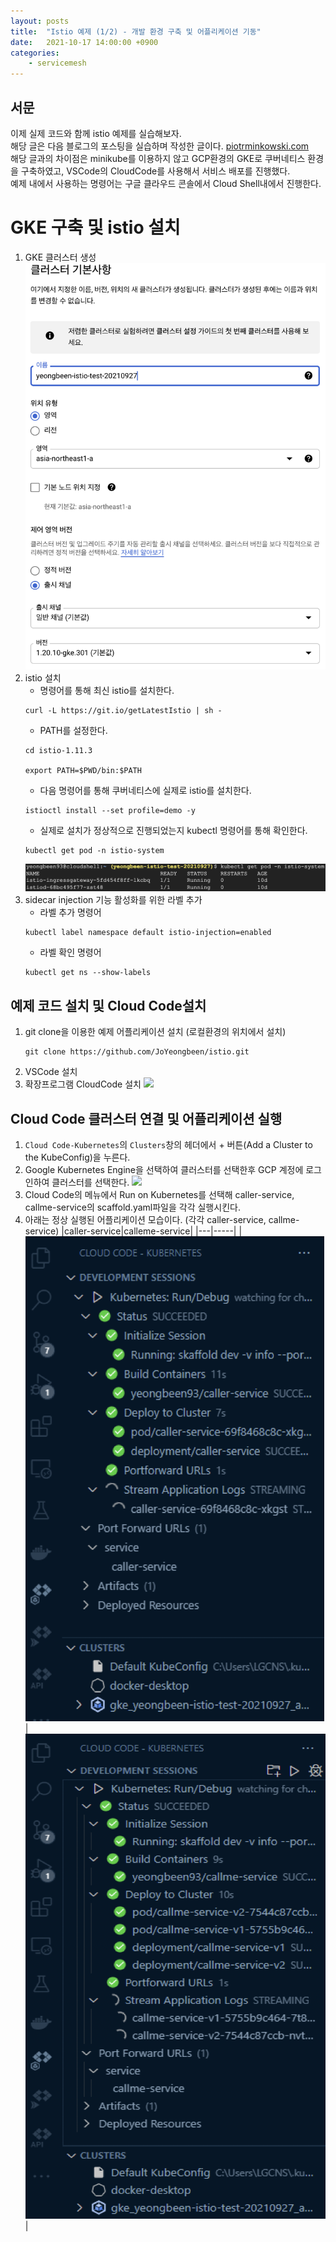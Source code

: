 ```yaml
---
layout: posts
title:  "Istio 예제 (1/2) - 개발 환경 구축 및 어플리케이션 기동"
date:   2021-10-17 14:00:00 +0900
categories: 
    - servicemesh
---
```

## 서문
이제 실제 코드와 함께 istio 예제를 실습해보자.   
해당 글은 다음 블로그의 포스팅을 실습하며 작성한 글이다. [piotrminkowski.com](https://piotrminkowski.com/2020/06/01/service-mesh-on-kubernetes-with-istio-and-spring-boot/)   
해당 글과의 차이점은 minikube를 이용하지 않고 GCP환경의 GKE로 쿠버네티스 환경을 구축하였고, VSCode의 CloudCode를 사용해서 서비스 배포를 진행했다.   
예제 내에서 사용하는 명령어는 구글 클라우드 콘솔에서 Cloud Shell내에서 진행한다.


# GKE 구축 및 istio 설치
1. GKE 클러스터 생성   
    ![](../assets/images/istioexample1.png)
2. istio 설치
   - 명령어를 통해 최신 istio를 설치한다.
   ```
   curl -L https://git.io/getLatestIstio | sh -
   ```
   - PATH를 설정한다.
   ```
   cd istio-1.11.3

   export PATH=$PWD/bin:$PATH
   ```
   - 다음 명령어를 통해 쿠버네티스에 실제로 istio를 설치한다.
   ```
   istioctl install --set profile=demo -y
   ```
   - 실제로 설치가 정상적으로 진행되었는지 kubectl 명령어를 통해 확인한다.
   ```
   kubectl get pod -n istio-system
   ```
   ![](../assets/images/istioexample2.png)
3. sidecar injection 기능 활성화를 위한 라벨 추가
   - 라벨 추가 명령어
   ```
   kubectl label namespace default istio-injection=enabled
   ```
   - 라벨 확인 명령어
   ```
   kubectl get ns --show-labels
   ```



## 예제 코드 설치 및 Cloud Code설치
1. git clone을 이용한 예제 어플리케이션 설치 (로컬환경의 위치에서 설치)
   ```
   git clone https://github.com/JoYeongbeen/istio.git
   ```
2. VSCode 설치
3. 확장프로그램 CloudCode 설치
   ![](../_site/assets/images/istioexample3.png)



## Cloud Code 클러스터 연결 및 어플리케이션 실행
1. `Cloud Code-Kubernetes`의  `Clusters`창의 헤더에서 + 버튼(Add a Cluster to the KubeConfig)을 누른다.
2. Google Kubernetes Engine을 선택하여 클러스터를 선택한후 GCP 계정에 로그인하여 클러스터를 선택한다.
    ![](../_site/assets/images/istioexample4.png)
3. Cloud Code의 메뉴에서 Run on Kubernetes를 선택해 caller-service, callme-service의 scaffold.yaml파일을 각각 실행시킨다. 
4. 아래는 정상 실행된 어플리케이션 모습이다. (각각 caller-service, callme-service)
    |caller-service|calleme-service|
    |---|-----|
    |![](../assets/images/istioexample5.png) | ![](../assets/images/istioexample6.png)|


    
    